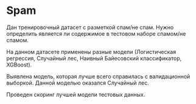 # Spam
Дан тренировочный датасет с разметкой спам/не спам. Нужно определить является ли содержимое в тестовом наборе спамом/не спамом.

На данном датасете применены разные модели (Логистическая регрессия, Случайный лес, Наивный Байесовский классификатор, XGBoost).

Выявлена модель, которая лучше всего справилась с валидационной выборкой. Данной моделью оказался Случайный лес.

Проведен скоринг лучшей модели тестовых данных.
